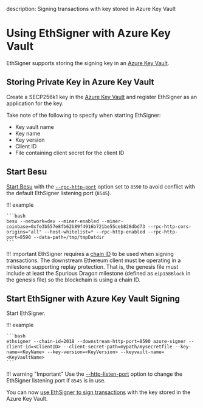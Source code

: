 description: Signing transactions with key stored in Azure Key Vault
<!--- END of page meta data -->

# Using EthSigner with Azure Key Vault 

EthSigner supports storing the signing key in an [Azure Key Vault](https://azure.microsoft.com/en-au/services/key-vault/). 

## Storing Private Key in Azure Key Vault 

Create a SECP256k1 key in the [Azure Key Vault](https://docs.microsoft.com/en-us/azure/key-vault/)
and register EthSigner as an application for the key. 

Take note of the following to specify when starting EthSigner: 

* Key vault name 
* Key name 
* Key version 
* Client ID 
* File containing client secret for the client ID 

## Start Besu

[Start Besu](https://besu.hyperledger.org/en/stable/HowTo/Get-Started/Starting-node/) with the 
[`--rpc-http-port`](https://besu.hyperledger.org/en/stable/Reference/CLI/CLI-Syntax/#rpc-http-port)
option set to `8590` to avoid conflict with the default EthSigner listening port (`8545`). 

!!! example

    ```bash
    besu --network=dev --miner-enabled --miner-coinbase=0xfe3b557e8fb62b89f4916b721be55ceb828dbd73 --rpc-http-cors-origins="all" --host-whitelist=* --rpc-http-enabled --rpc-http-port=8590 --data-path=/tmp/tmpDatdir
    ```
    
!!! important 
    EthSigner requires a [chain ID](https://besu.hyperledger.org/en/stable/Concepts/NetworkID-And-ChainID/) to be 
    used when signing transactions. The downstream Ethereum client must be operating in a milestone supporting replay
    protection. That is, the genesis file must include at least the Spurious Dragon milestone 
    (defined as `eip158Block` in the genesis file) so the blockchain is using a chain ID. 

## Start EthSigner with Azure Key Vault Signing 

Start EthSigner.

!!! example  

    ```bash
    ethsigner --chain-id=2018 --downstream-http-port=8590 azure-signer --client-id=<ClientID> --client-secret-path=mypath/mysecretfile --key-name=<KeyName> --key-version=<KeyVersion> --keyvault-name=<KeyVaultName>
    ```

!!! warning "Important"
    Use the [--http-listen-port](../Reference/EthSigner-CLI.md#http-listen-port) option to change the
    EthSigner listening port if `8545` is in use.  

You can now [use EthSigner to sign transactions](Using-EthSigner.md) with the key stored in the Azure Key Vault.  
